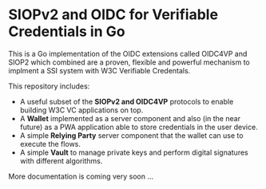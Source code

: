 # SIOPv2 and OIDC for Verifiable Credentials in Go

This is a Go implementation of the OIDC extensions called OIDC4VP and SIOP2 which combined are a proven, flexible and powerful mechanism to implment a SSI system with W3C Verifiable Credentals.

This repository includes:

- A useful subset of the **SIOPv2 and OIDC4VP** protocols to enable building W3C VC applications on top.
- A **Wallet** implemented as a server component and also (in the near future) as a PWA application able to store credentials in the user device.
- A simple **Relying Party** server component that the wallet can use to execute the flows.
- A simple **Vault** to manage private keys and perform digital signatures with different algorithms.

More documentation is coming very soon ...